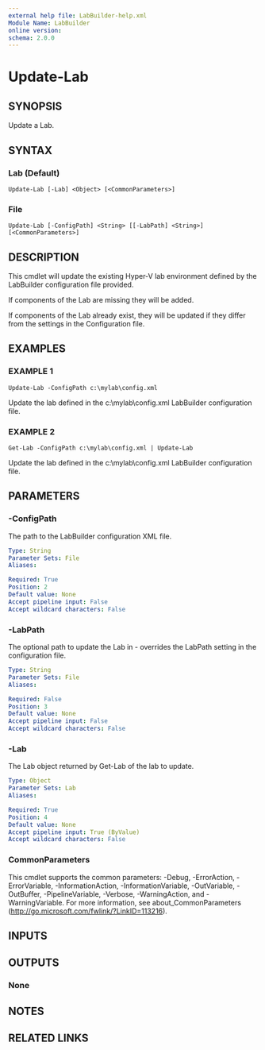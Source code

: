 ```yaml
---
external help file: LabBuilder-help.xml
Module Name: LabBuilder
online version:
schema: 2.0.0
---
```


# Update-Lab

## SYNOPSIS
Update a Lab.

## SYNTAX

### Lab (Default)
```
Update-Lab [-Lab] <Object> [<CommonParameters>]
```

### File
```
Update-Lab [-ConfigPath] <String> [[-LabPath] <String>] [<CommonParameters>]
```

## DESCRIPTION
This cmdlet will update the existing Hyper-V lab environment defined by the
LabBuilder configuration file provided.

If components of the Lab are missing they will be added.

If components of the Lab already exist, they will be updated if they differ
from the settings in the Configuration file.

## EXAMPLES

### EXAMPLE 1
```
Update-Lab -ConfigPath c:\mylab\config.xml
```

Update the lab defined in the c:\mylab\config.xml LabBuilder configuration file.

### EXAMPLE 2
```
Get-Lab -ConfigPath c:\mylab\config.xml | Update-Lab
```

Update the lab defined in the c:\mylab\config.xml LabBuilder configuration file.

## PARAMETERS

### -ConfigPath
The path to the LabBuilder configuration XML file.

```yaml
Type: String
Parameter Sets: File
Aliases:

Required: True
Position: 2
Default value: None
Accept pipeline input: False
Accept wildcard characters: False
```

### -LabPath
The optional path to update the Lab in - overrides the LabPath setting in the
configuration file.

```yaml
Type: String
Parameter Sets: File
Aliases:

Required: False
Position: 3
Default value: None
Accept pipeline input: False
Accept wildcard characters: False
```

### -Lab
The Lab object returned by Get-Lab of the lab to update.

```yaml
Type: Object
Parameter Sets: Lab
Aliases:

Required: True
Position: 4
Default value: None
Accept pipeline input: True (ByValue)
Accept wildcard characters: False
```

### CommonParameters
This cmdlet supports the common parameters: -Debug, -ErrorAction, -ErrorVariable, -InformationAction, -InformationVariable, -OutVariable, -OutBuffer, -PipelineVariable, -Verbose, -WarningAction, and -WarningVariable.
For more information, see about_CommonParameters (http://go.microsoft.com/fwlink/?LinkID=113216).

## INPUTS

## OUTPUTS

### None
## NOTES

## RELATED LINKS
